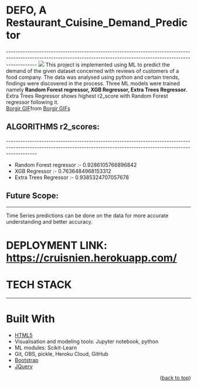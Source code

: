 <h1><b>DEFO</b>, A Restaurant_Cuisine_Demand_Predictor </h1>
-------------------------------------------------------------------------------------------------------------------------------------------------------------------------
<img src="readmetemp/images/burger-burgir.gif">
This project is implemented using ML to predict the demand of the given dataset concerned with reviews of customers of a food company. The data was analysed using python and certain trends, findings were discovered in the process. Three ML models were trained namely <b>Random Forest regressor, XGB Regressor, Extra Trees Regressor</b>. Extra Trees Regressor shows highest r2_score with Random Forest regressor following it.

<div class="tenor-gif-embed" data-postid="22149357" data-share-method="host" data-aspect-ratio="1.79775" data-width="100%"><a href="https://tenor.com/view/borgir-gif-22149357">Borgir GIF</a>from <a href="https://tenor.com/search/borgir-gifs">Borgir GIFs</a></div> <script type="text/javascript" async src="https://tenor.com/embed.js"></script>

<h2>ALGORITHMS r2_scores: </h2>
-------------------------------------------------------------------------------------------------------------------------------------------------------------------------
<ul>
  <li> Random Forest regressor :- 0.9286105766896842 </li>
<li>  XGB Regressor :- 0.7636484968153312 </li>
  <li> Extra Trees Regressor :- 0.9385324707057678 </li>
 </ul>

## Future Scope:
-------------------------------------------------------------------------------------------------------------------------------------------------------------------------
Time Series predictions can be done on the data for more accurate understanding and better accuracy.

# DEPLOYMENT LINK: https://cruisnien.herokuapp.com/
# TECH STACK
-------------------------------------------------------------------------------------------------------------------------------------------------------------------------

# Built With 

* [HTML5](gtml.com)
* Visualisation and modeling tools: Jupyter notebook, python
* ML modules: Scikit-Learn
* Git, OBS, pickle, Heroku Cloud, GitHub
* [Bootstrap](https://getbootstrap.com)
* [JQuery](https://jquery.com)

<p align="right">(<a href="#top">back to top</a>)</p>
